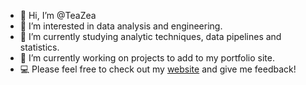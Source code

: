 - 👋 Hi, I’m @TeaZea
- 👀 I’m interested in data analysis and engineering.
- 🌱 I’m currently studying analytic techniques, data pipelines and statistics.
- 💞️ I’m currently working on projects to add to my portfolio site.
- 💻 Please feel free to check out my [website](http://www.stefintech.com/) and give me feedback!

<!---
TeaZea/TeaZea is a ✨ special ✨ repository because its `README.md` (this file) appears on your GitHub profile.
You can click the Preview link to take a look at your changes.
--->

